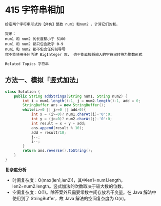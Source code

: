 # 415 字符串相加

```text
给定两个字符串形式的【非负】整数 num1 和num2 ，计算它们的和。 

提示： 
num1 和 num2 的长度都小于 5100 
num1 和 num2 都只包含数字 0-9 
num1 和 num2 都不包含任何前导零 
你不能使用任何內建 BigInteger 库， 也不能直接将输入的字符串转换为整数形式 

Related Topics 字符串
```

## 方法一、模拟「竖式加法」

```java
class Solution {
    public String addStrings(String num1, String num2) {
        int i = num1.length()-1, j = num2.length()-1, add = 0;
        StringBuffer ans = new StringBuffer();
        while(i>=0 || j>=0 || add>0){
            int x = (i>=0)? num1.charAt(i)-'0':0;
            int y = (j>=0)? num2.charAt(j)-'0':0;
            int result = x + y + add;
            ans.append(result % 10);
            add = result/10;
            j--;
            i--;
        }
        return ans.reverse().toString();
    }
}
```

**复杂度分析**

* 时间复杂度：O\(max\(len1,len2\)\)，其中len1=num1.length，len2=num2.length。竖式加法的次数取决于较大数的位数。
* 空间复杂度：O\(1\)。除答案外只需要常数空间存放若干变量。在 Java 解法中使用到了 StringBuffer，故 Java 解法的空间复杂度为 O\(n\)。

